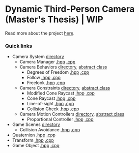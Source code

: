 # Dynamic Third-Person Camera (Master's Thesis) | WIP

Read more about the project [here](https://www.neesarg.me/dynamic-third-person-camera).

### Quick links
* Camera System [directory](Engine/Code/Engine/CameraSystem/) 
	* Camera Manager [.hpp](Engine/Code/Engine/CameraSystem/CameraManager.hpp?ts=4) [.cpp](Engine/Code/Engine/CameraSystem/CameraManager.cpp?ts=4) 
	* Camera Behaviors [directory](Thesis/Dynamic%20Third-Person%20Camera/Code/Game/Camera%20System/Camera%20Behaviours/), [abstract class](Engine/Code/Engine/CameraSystem/CameraBehaviour.hpp?ts=4) 
		* Degrees of Freedom [.hpp](Thesis/Dynamic%20Third-Person%20Camera/Code/Game/Camera%20System/Camera%20Behaviours/CB_DegreesOfFreedom.hpp?ts=4) [.cpp](Thesis/Dynamic%20Third-Person%20Camera/Code/Game/Camera%20System/Camera%20Behaviours/CB_DegreesOfFreedom.cpp?ts=4)
		* Follow [.hpp](Thesis/Dynamic%20Third-Person%20Camera/Code/Game/Camera%20System/Camera%20Behaviours/CB_Follow.hpp?ts=4) [.cpp](Thesis/Dynamic%20Third-Person%20Camera/Code/Game/Camera%20System/Camera%20Behaviours/CB_Follow.cpp?ts=4)
		* Freelook [.hpp](Thesis/Dynamic%20Third-Person%20Camera/Code/Game/Camera%20System/Camera%20Behaviours/CB_FreeLook.hpp?ts=4) [.cpp](Thesis/Dynamic%20Third-Person%20Camera/Code/Game/Camera%20System/Camera%20Behaviours/CB_FreeLook.cpp?ts=4)
	* Camera Constraints [directory](Thesis/Dynamic%20Third-Person%20Camera/Code/Game/Camera%20System/Camera%20Constraints/), [abstract class](Engine/Code/Engine/CameraSystem/CameraConstraint.hpp?ts=4)  
		* Modified Cone Raycast [.hpp](Thesis/Dynamic%20Third-Person%20Camera/Code/Game/Camera%20System/Camera%20Constraints/CC_ModifiedConeRaycast.hpp?ts=4) [.cpp](Thesis/Dynamic%20Third-Person%20Camera/Code/Game/Camera%20System/Camera%20Constraints/CC_ModifiedConeRaycast.cpp?ts=4)
		* Cone Raycast [.hpp](Thesis/Dynamic%20Third-Person%20Camera/Code/Game/Camera%20System/Camera%20Constraints/CC_ConeRaycast.hpp?ts=4) [.cpp](Thesis/Dynamic%20Third-Person%20Camera/Code/Game/Camera%20System/Camera%20Constraints/CC_ConeRaycast.cpp?ts=4)
		* Line-of-sight [.hpp](Thesis/Dynamic%20Third-Person%20Camera/Code/Game/Camera%20System/Camera%20Constraints/CC_LineOfSight.hpp?ts=4) [.cpp](Thesis/Dynamic%20Third-Person%20Camera/Code/Game/Camera%20System/Camera%20Constraints/CC_LineOfSight.cpp?ts=4)
		* Collision Check [.hpp](Thesis/Dynamic%20Third-Person%20Camera/Code/Game/Camera%20System/Camera%20Constraints/CC_CameraCollision.hpp?ts=4) [.cpp](Thesis/Dynamic%20Third-Person%20Camera/Code/Game/Camera%20System/Camera%20Constraints/CC_CameraCollision.cpp?ts=4)
	* Camera Motion Controllers [directory](Thesis/Dynamic%20Third-Person%20Camera/Code/Game/Camera%20System/Motion%20Controllers/), [abstract class](Engine/Code/Engine/CameraSystem/CameraMotionController.hpp?ts=4) 
		* Proportional Controller [.hpp](Thesis/Dynamic%20Third-Person%20Camera/Code/Game/Camera%20System/Motion%20Controllers/CMC_ProportionalController.hpp?ts=4) [.cpp](Thesis/Dynamic%20Third-Person%20Camera/Code/Game/Camera%20System/Motion%20Controllers/CMC_ProportionalController.cpp?ts=4)
* Game Scenes [directory](Thesis/Dynamic%20Third-Person%20Camera/Code/Game/Game%20States/) 
	* Collision Avoidance [.hpp](Thesis/Dynamic%20Third-Person%20Camera/Code/Game/Game%20States/Scene_CollisionAvoidance.hpp?ts=4) [.cpp](Thesis/Dynamic%20Third-Person%20Camera/Code/Game/Game%20States/Scene_CollisionAvoidance.cpp?ts=4) 
* Quaternion [.hpp](Engine/Code/Engine/Math/Quaternion.hpp?ts=4) [.cpp](Engine/Code/Engine/Math/Quaternion.cpp?ts=4) 
* Transform [.hpp](Engine/Code/Engine/Math/Transform.hpp?ts=4) [.cpp](Engine/Code/Engine/Math/Transform.cpp?ts=4)
* Game Object [.hpp](Engine/Code/Engine/Core/GameObject.hpp?ts=4) [.cpp](Engine/Code/Engine/Core/GameObject.cpp?ts=4) 
